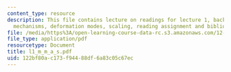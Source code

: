 ```yaml
---
content_type: resource
description: This file contains lecture on readings for lecture 1, background, deformation
  mechanisms, deformation modes, scaling, reading assignment and bibliography.
file: /media/https%3A/open-learning-course-data-rc.s3.amazonaws.com/12-524-mechanical-properties-of-rocks-fall-2005/122bf80ac173f94488df6a83c05c67ec_l1_m_m_a_s.pdf
file_type: application/pdf
resourcetype: Document
title: l1_m_m_a_s.pdf
uid: 122bf80a-c173-f944-88df-6a83c05c67ec
---
```

